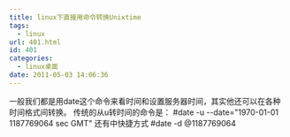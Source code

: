 ```yaml
---
title: linux下直接用命令转换Unixtime
tags:
  - linux
url: 401.html
id: 401
categories:
  - linux桌面
date: 2011-05-03 14:06:36
---
```


一般我们都是用date这个命令来看时间和设置服务器时间，其实他还可以在各种时间格式间转换。 传统的从u转时间的命令是： #date -u --date="1970-01-01 1187769064 sec GMT" 还有中快捷方式 #date -d @1187769064